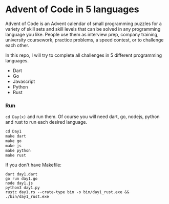 # Advent of Code in 5 languages

  

Advent of Code is an Advent calendar of small programming puzzles for a variety of skill sets and skill levels that can be solved in any programming language you like. People use them as interview prep, company training, university coursework, practice problems, a speed contest, or to challenge each other.

In this repo, I will try to complete all challenges in 5 different programming languages.
* Dart
* Go
* Javascript
* Python
* Rust

### Run
`cd Day(x)` and run them.  Of course you will need dart, go, nodejs, python and rust to run each desired language.
```makefile
cd Day1
make dart
make go
make js
make python
make rust
```
If you don't have Makefile:
```
dart day1.dart
go run day1.go
node day1.js
python3 day1.py
rustc day1.rs --crate-type bin -o bin/day1_rust.exe && ./bin/day1_rust.exe
```